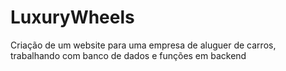 # LuxuryWheels
Criação de um website para uma empresa de aluguer de carros, trabalhando com banco de dados e funções em backend
